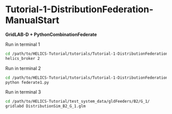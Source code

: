 # Tutorial-1-DistributionFederation-ManualStart

**GridLAB-D + PythonCombinationFederate**

Run in terminal 1

```bash
cd /path/to/HELICS-Tutorial/tutorials/Tutorial-1-DistributionFederation-ManualStart/
helics_broker 2
```

Run in terminal 2

```bash
cd /path/to/HELICS-Tutorial/tutorials/Tutorial-1-DistributionFederation-ManualStart/
python federate1.py
```

Run in terminal 3

```bash
cd /path/to/HELICS-Tutorial/test_system_data/gldFeeders/B2/G_1/
gridlabd DistributionSim_B2_G_1.glm
```

